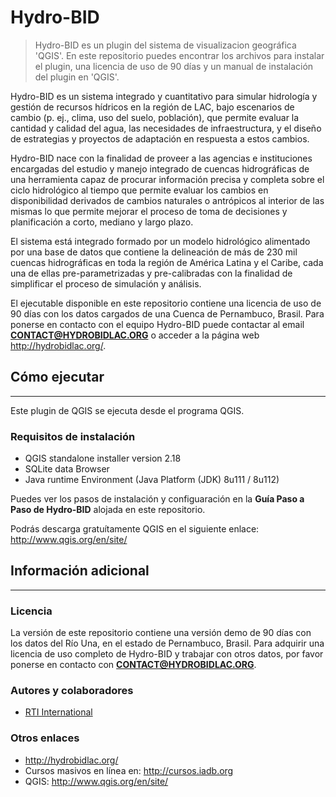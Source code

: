 # Hydro-BID
> Hydro-BID es un plugin del sistema de visualizacion geográfica 'QGIS'. En este repositorio puedes encontrar los archivos para instalar el plugin, una licencia de uso de 90 días y un manual de instalación del plugin en 'QGIS'. 

Hydro-BID es un sistema integrado y cuantitativo para simular hidrología y gestión de recursos hídricos en la región de LAC, bajo escenarios de cambio (p. ej., clima, uso del suelo, población), que permite evaluar la cantidad y calidad del agua, las necesidades de infraestructura, y el diseño de estrategias y proyectos de adaptación en respuesta a estos cambios.

Hydro-BID nace con la finalidad de proveer a las agencias e instituciones encargadas del estudio y manejo integrado de cuencas hidrográficas de una herramienta  capaz de procurar información precisa y completa sobre el ciclo hidrológico al tiempo que permite evaluar los cambios en disponibilidad derivados de cambios naturales o antrópicos al interior de las mismas lo que permite mejorar el proceso de toma de decisiones y planificación a corto, mediano y largo plazo. 

El sistema está integrado formado por un modelo hidrológico alimentado por una base de datos que contiene la delineación de más de 230 mil cuencas hidrográficas en toda la región de América Latina y el Caribe, cada una de ellas pre-parametrizadas y pre-calibradas con la finalidad de simplificar el proceso de simulación y análisis.

El ejecutable disponible en este repositorio contiene una licencia de uso de 90 días con los datos cargados de una Cuenca de Pernambuco, Brasil. Para ponerse en contacto con el equipo Hydro-BID puede contactar al email **CONTACT@HYDROBIDLAC.ORG** o acceder a la página web http://hydrobidlac.org/.

## Cómo ejecutar
---
Este plugin de QGIS se ejecuta desde el programa QGIS.

### Requisitos de instalación
* QGIS standalone installer version 2.18
* SQLite data Browser
* Java runtime Environment (Java Platform (JDK) 8u111 / 8u112)

Puedes ver los pasos de instalación y configuaración en la **Guía Paso a Paso de Hydro-BID** alojada en este repositorio.

Podrás descarga gratuítamente QGIS en el siguiente enlace: http://www.qgis.org/en/site/ 

## Información adicional
---
### Licencia
La versión de este repositorio contiene una versión demo de 90 días con los datos del Río Una, en el estado de Pernambuco, Brasil. Para adquirir una licencia de uso completo de Hydro-BID y trabajar con otros datos, por favor ponerse en contacto con  **CONTACT@HYDROBIDLAC.ORG**.

### Autores y colaboradores
* [RTI International](https://www.rti.org/)

### Otros enlaces
* http://hydrobidlac.org/
* Cursos masivos en línea en: http://cursos.iadb.org
* QGIS: http://www.qgis.org/en/site/
